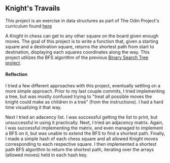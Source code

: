 ## Knight's Travails

This project is an exercise in data structures as part of The Odin Project's curriculum
found [here](https://www.theodinproject.com/courses/ruby-programming/lessons/data-structures-and-algorithms)

A _Knight_ in chess can get to any other square on the board given enough moves.
The goal of this project is to write a function that, given a starting square and a destination square, returns the shortest path from start to destination, displaying each squares coordinates along the way.
This project utilizes the BFS algorithm of the previous [Binary Search Tree project](https://github.com/Tenacious-Qi/binary_search_tree).

#### Reflection

I tried a few different approaches with this project, eventually settling on a more simple approach. Prior to my last couple commits, I tried implementing a tree, but was mostly confused trying to "treat all possible moves the knight could make as children in a tree" (from the instructions). I had a hard time visualizing it that way. 

Next I tried an adacency list. I was successful getting the list to print, but unsuccessful in using it practically. Next, I tried an adjacency matrix. Again, I was successful implementing the matrix, and even managed to implement a BFS on it, but was unable to extend the BFS to find a shortest path. Finally, I made a simple hash of each chess square and all allowed Knight moves corresponding to each respective square. I then implemented a shortest path BFS algorithm to return the shortest path, iterating over the arrays (allowed moves) held in each hash key. 
